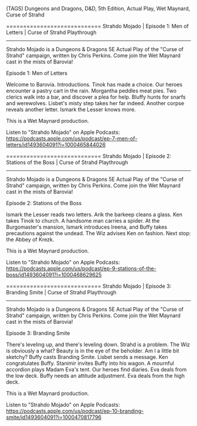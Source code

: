 (TAGS)
Dungeons and Dragons, D&D, 5th Edition, Actual Play, Wet Maynard, Curse of Strahd

============================
Strahdo Mojado | Episode 1: Men of Letters | Curse of Strahd Playthrough

---

Strahdo Mojado is a Dungeons & Dragons 5E Actual Play of the "Curse of Strahd" campaign, written by Chris Perkins. Come join the Wet Maynard cast in the mists of Barovia!

Episode 1: Men of Letters

Welcome to Barovia. Introductions. Tinok has made a choice. Our heroes encounter a pastry cart in the rain. Morgantha peddles meat pies. Two clerics walk into a bar, and discover a plea for help. Bluffy hunts for snarfs and werewolves. Lisbet's misty step takes her far indeed. Another corpse reveals another letter. Ismark the Lesser knows more.

This is a Wet Maynard production.

Listen to "Strahdo Mojado" on Apple Podcasts: https://podcasts.apple.com/us/podcast/ep-7-men-of-letters/id1493604091?i=1000465844026

============================
Strahdo Mojado | Episode 2: Stations of the Boss | Curse of Strahd Playthrough

---

Strahdo Mojado is a Dungeons & Dragons 5E Actual Play of the "Curse of Strahd" campaign, written by Chris Perkins. Come join the Wet Maynard cast in the mists of Barovia!

Episode 2: Stations of the Boss

Ismark the Lesser reads two letters. Arik the barkeep cleans a glass. Ken takes Tinok to church. A handsome man carries a spider. At the Burgomaster's mansion, Ismark introduces Ireena, and Buffy takes precautions against the undead. The Wiz advises Ken on fashion. Next stop: the Abbey of Krezk.

This is a Wet Maynard production.

Listen to "Strahdo Mojado" on Apple Podcasts: https://podcasts.apple.com/us/podcast/ep-9-stations-of-the-boss/id1493604091?i=1000468629625

============================
Strahdo Mojado | Episode 3: Branding Smite | Curse of Strahd Playthrough

---

Strahdo Mojado is a Dungeons & Dragons 5E Actual Play of the "Curse of Strahd" campaign, written by Chris Perkins. Come join the Wet Maynard cast in the mists of Barovia!

Episode 3: Branding Smite

There's leveling up, and there's leveling down. Strahd is a problem. The Wiz is obviously a what? Beauty is in the eye of the beholder. Am I a little bit sketchy? Buffy casts Branding Smite. Lisbet sends a message. Ken congratulates Buffy. Stanimir invites Buffy into his wagon. A mournful accordion plays Madam Eva's tent. Our heroes find diaries. Eva deals from the low deck. Buffy needs an attitude adjustment. Eva deals from the high deck.

This is a Wet Maynard production.

Listen to "Strahdo Mojado" on Apple Podcasts: https://podcasts.apple.com/us/podcast/ep-10-branding-smite/id1493604091?i=1000470817796
